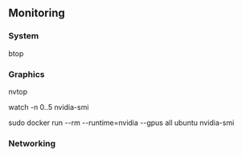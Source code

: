 

## Monitoring

### System

btop


### Graphics

nvtop

watch -n 0..5 nvidia-smi

sudo docker run --rm --runtime=nvidia --gpus all ubuntu nvidia-smi


### Networking




